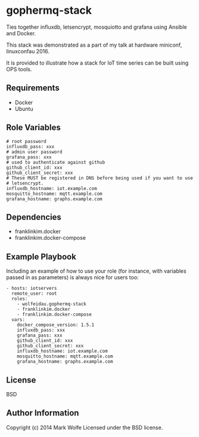 gophermq-stack
=========

Ties together influxdb, letsencrypt, mosquiotto and grafana using Ansible and Docker.

This stack was demonstrated as a part of my talk at hardware miniconf, linuxconfau 2016.

It is provided to illustrate how a stack for IoT time series can be built using OPS tools.

Requirements
------------

* Docker
* Ubuntu

Role Variables
--------------

```
# root password
influxdb_pass: xxx
# admin user password
grafana_pass: xxx
# used to authenticate against github
github_client_id: xxx
github_client_secret: xxx
# These MUST be registered in DNS before being used if you want to use
# letsencrypt.
influxdb_hostname: iot.example.com
mosquitto_hostname: mqtt.example.com
grafana_hostname: graphs.example.com
```

Dependencies
------------

* franklinkim.docker
* franklinkim.docker-compose

Example Playbook
----------------

Including an example of how to use your role (for instance, with variables passed in as parameters) is always nice for users too:

```
- hosts: iotservers
  remote_user: root
  roles:
    - wolfeidau.gophermq-stack
    - franklinkim.docker
    - franklinkim.docker-compose
  vars:
    docker_compose_version: 1.5.1
    influxdb_pass: xxx
    grafana_pass: xxx
    github_client_id: xxx
    github_client_secret: xxx
    influxdb_hostname: iot.example.com
    mosquitto_hostname: mqtt.example.com
    grafana_hostname: graphs.example.com

```

License
-------

BSD

Author Information
------------------

Copyright (c) 2014 Mark Wolfe Licensed under the BSD license.
